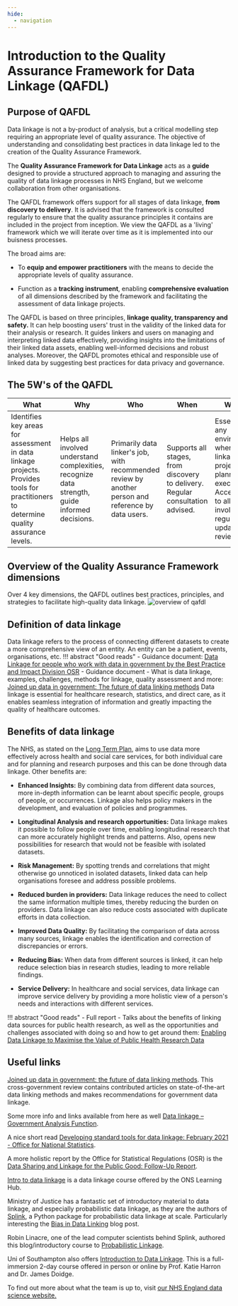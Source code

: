 ```yaml
---
hide:
  - navigation
---
```




# Introduction to the Quality Assurance Framework for Data Linkage (QAFDL)
## Purpose of QAFDL

Data linkage is not a by-product of analysis, but a critical modelling step requiring an appropriate level of quality assurance. The objective of understanding and consolidating best practices in data linkage led to the creation of the Quality Assurance Framework.

The **Quality Assurance Framework for Data Linkage** acts as a **guide** designed to provide a structured approach to managing and assuring the quality of data linkage processes in NHS England, but we welcome collaboration from other organisations. 

The QAFDL framework offers support for all stages of data linkage, **from discovery to delivery**. It is advised that the framework is consulted regularly to ensure that the quality assurance principles it contains are included in the project from inception. We view the QAFDL as a 'living' framework which we will iterate over time as it is implemented into our buisness processes.

The broad aims are:

- To **equip and empower practitioners** with the means to decide the appropriate levels of quality assurance.

- Function as a **tracking instrument**, enabling **comprehensive evaluation** of all dimensions described by the framework and facilitating the assessment of data linkage projects.


The QAFDL is based on three principles, **linkage quality, transparency and safety.** It can help boosting users' trust in the validity of the linked data for their analysis or research. It guides linkers and users on managing and interpreting linked data effectively, providing insights into the limitations of their linked data assets, enabling well-informed decisions and robust analyses. Moreover, the QAFDL promotes ethical and responsible use of linked data by suggesting best practices for data privacy and governance.

## The 5W's of the QAFDL

| What | Why | Who | When | Where | How |
|---|---|---|---|---|---|
| Identifies key areas for assessment in data linkage projects. Provides tools for practitioners to determine quality assurance levels. | Helps all involved understand complexities, recognize data strength, guide informed decisions. | Primarily data linker's job, with recommended review by another person and reference by data users. | Supports all stages, from discovery to delivery. Regular consultation advised. | Essential in any environment where data linkage projects are planned and executed. Accessible to all involved for regular updates and review. | Level of quality assurance varies by project, determined by data linker and users. |

## Overview of the Quality Assurance Framework dimensions
Over 4 key dimensions, the QAFDL outlines best practices, principles, and strategies to facilitate high-quality data linkage.
![overview of qafdl](image.png)
## Definition of data linkage
Data linkage refers to the process of connecting different datasets to create a more comprehensive view of an entity. An entity can be a patient, events, organisations, etc.
!!! abstract "Good reads"
    - Guidance document: [Data Linkage for people who work with data in government by the Best Practice and Impact Division OSR](https://analysisfunction.civilservice.gov.uk/policy-store/data-linking/#why-do-we-need-to-link-data-)
    - Guidance document - What is data linkage, examples, challenges, methods for linkage, quality assessment and more: [Joined up data in government: The future of data linking methods](https://www.gov.uk/government/publications/joined-up-data-in-government-the-future-of-data-linking-methods/joined-up-data-in-government-the-future-of-data-linkage-methods)
Data linkage is essential for healthcare research, statistics, and direct care, as it enables seamless integration of information and greatly impacting the quality of healthcare outcomes.

## Benefits of data linkage

The NHS, as stated on the [Long Term Plan](https://www.longtermplan.nhs.uk/), aims to use data more effectively across health and social care services, for both individual care and for planning and research purposes and this can be done through data linkage. Other benefits are:

- **Enhanced Insights:** By combining data from different data sources, more in-depth information can be learnt about specific people, groups of people, or occurrences. Linkage also helps policy makers in the development, and evaluation of policies and programmes.

- **Longitudinal Analysis and research opportunities:** Data linkage makes it possible to follow people over time, enabling longitudinal research that can more accurately highlight trends and patterns. Also, opens new possibilities for research that would not be feasible with isolated datasets.

- **Risk Management:** By spotting trends and correlations that might otherwise go unnoticed in isolated datasets, linked data can help organisations foresee and address possible problems.

- **Reduced burden in providers:** Data linkage reduces the need to collect the same information multiple times, thereby reducing the burden on providers. Data linkage can also reduce costs associated with duplicate efforts in data collection.

- **Improved Data Quality:** By facilitating the comparison of data across many sources, linkage enables the identification and correction of discrepancies or errors.

- **Reducing Bias:** When data from different sources is linked, it can help reduce selection bias in research studies, leading to more reliable findings.

- **Service Delivery:** In healthcare and social services, data linkage can improve service delivery by providing a more holistic view of a person's needs and interactions with different services.

!!! abstract "Good reads"
    - Full report - Talks about the benefits of linking data sources for public health research, as well as the opportunities and challenges associated with doing so and how to get around them: [Enabling Data Linkage to Maximise the Value of Public Health Research Data](https://cms.wellcome.org/sites/default/files/enabling-data-linkage-to-maximise-value-of-public-health-research-data-phrdf-mar15.pdf)


## Useful links

[Joined up data in government: the future of data linking methods](https://www.gov.uk/government/publications/joined-up-data-in-government-the-future-of-data-linking-methods/joined-up-data-in-government-the-future-of-data-linkage-methods). This cross-government review contains contributed articles on state-of-the-art data linking methods and makes recommendations for government data linkage. 

Some more info and links available from here as well [Data linkage – Government Analysis Function](https://analysisfunction.civilservice.gov.uk/policy-store/data-linking/#what-is-data-linking-). 

A nice short read [Developing standard tools for data linkage: February 2021 - Office for National Statistics](https://www.ons.gov.uk/methodology/methodologicalpublications/generalmethodology/onsworkingpaperseries/developingstandardtoolsfordatalinkagefebruary2021). 

A more holistic report by the Office for Statistical Regulations (OSR) is the [Data Sharing and Linkage for the Public Good: Follow-Up Report](https://osr.statisticsauthority.gov.uk/publication/data-sharing-and-linkage-for-the-public-good-follow-up-report/). 

[Intro to data linkage](https://learninghub.ons.gov.uk/enrol/index.php?id=1209) is a data linkage course offered by the ONS Learning Hub.

Ministry of Justice has a fantastic set of introductory material to data linkage, and especially probabilistic data linkage, as they are the authors of [Splink](https://moj-analytical-services.github.io/splink/), a Python package for probabilistic data linkage at scale. Particularly interesting the [Bias in Data Linking](https://moj-analytical-services.github.io/splink/blog/2024/08/19/bias-in-data-linking.html) blog post. 

Robin Linacre, one of the lead computer scientists behind Splink, authored this blog/introductory course to [Probabilistic Linkage](https://www.robinlinacre.com/probabilistic_linkage/). 

Uni of Southampton also offers [Introduction to Data Linkage](https://store.southampton.ac.uk/short-courses/school-of-economic-social-and-political-sciences/national-centre-for-research-methods/introduction-to-data-linkage). This is a full-immersion 2-day course offered in person or online by Prof. Katie Harron and Dr. James Doidge. 



To find out more about what the team is up to, visit [our NHS England data science website.](https://nhsengland.github.io/datascience/)
